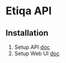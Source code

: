 # Etiqa API

## Installation

1. Setup API [doc](api/README.md)
2. Setup Web UI [doc](web-ui/README.md)
